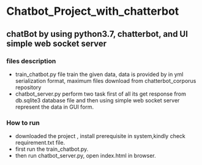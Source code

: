 # Chatbot_Project_with_chatterbot
##  chatBot by using python3.7, chatterbot, and UI simple web socket server
### files description
* train_chatbot.py file train the given data, data is provided by in yml serialization format, maximum files download from chatterbot_corporus repository
* chatbot_server.py perform two task first of all its get response from db.sqlite3 database file and then using simple web socket server represent the data in GUI form.

### How to run
* downloaded the project , install prerequisite in system,kindly check requirement.txt file.
* first run the train_chatbot.py.
* then run chatbot_server.py, open index.html in browser.
